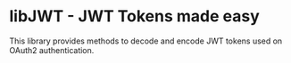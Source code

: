 libJWT - JWT Tokens made easy
=============================

This library provides methods to decode and encode JWT tokens used on OAuth2 authentication. 

